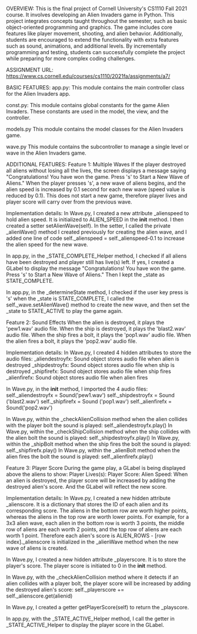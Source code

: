 OVERVIEW:
This is the final project of Cornell University's CS1110 Fall 2021 course. It involves developing an Alien Invaders game in Python. This project integrates concepts taught throughout the semester, such as basic object-oriented programming and graphics. The game includes core features like player movement, shooting, and alien behavior. Additionally, students are encouraged to extend the functionality with extra features such as sound, animations, and additional levels. By incrementally programming and testing, students can successfully complete the project while preparing for more complex coding challenges.

ASSIGNMENT URL: 
https://www.cs.cornell.edu/courses/cs1110/2021fa/assignments/a7/

BASIC FEATURES:
app.py: 
This module contains the main controller class for the Alien Invaders app.

const.py:
This module contains global constants for the game Alien Invaders. These constants are
used in the model, the view, and the controller. 

models.py
This module contains the model classes for the Alien Invaders game. 

wave.py
This module contains the subcontroller to manage a single level or wave in
the Alien Invaders game. 

ADDITIONAL FEATURES:
Feature 1: Multiple Waves
If the player destroyed all aliens without losing all the lives, the screen
displays a message saying "Congratulations! You have won the game. Press 's'
to Start a New Wave of Aliens." When the player presses 's', a new wave of
aliens begins, and the alien speed is increased by 0.1 second for each new wave
(speed value is reduced by 0.1). This does not start a new game, therefore
player lives and player score will carry over from the previous wave.

Implementation details:
In Wave.py, I created a new attribute _alienspeed to hold alien speed. It is
initialized to ALIEN_SPEED in the __init__ method. I then created a setter
setAlienWave(self). In the setter, I called the private _alienWave() method I
created previously for creating the alien wave, and I added one line of code
self._alienspeed = self._alienspeed-0.1 to increase the alien speed for the
new wave.

In app.py, in the _STATE_COMPLETE_Helper method, I checked if all aliens have been
destroyed and player still has live(s) left. If yes, I created a GLabel to
display the message "Congratulations! You have won the game. Press 's' to Start
a New Wave of Aliens." Then I kept the _state as STATE_COMPLETE.

In app.py, in the _determineState method, I checked if the user key press is 's'
when the _state is STATE_COMPLETE, I called the self._wave.setAlienWave() method to
create the new wave, and then set the _state to STATE_ACTIVE to play the game
again.


Feature 2: Sound Effects
When the alien is destroyed, it plays the 'pew1.wav' audio file.
When the ship is destroyed, it plays the 'blast2.wav' audio file.
When the ship fires a bolt, it plays the 'pop1.wav' audio file.
When the alien fires a bolt, it plays the 'pop2.wav' audio file.

Implementation details:
In Wave.py, I created 4 hidden attributes to store the audio files:
_aliendestroyfx: Sound object stores audio file when alien is destroyed
_shipdestroyfx: Sound object stores audio file when ship is destroyed
_shipfirefx: Sound object stores audio file when ship fires
_alienfirefx: Sound object stores audio file when alien fires

In Wave.py, in the __init__ method, I imported the 4 audio files:
self._aliendestroyfx = Sound('pew1.wav')
self._shipdestroyfx = Sound ('blast2.wav')
self._shipfirefx = Sound ('pop1.wav')
self._alienfirefx = Sound('pop2.wav')

In Wave.py, within the _checkAlienCollision method when the alien collides
with the player bolt the sound is played: self._aliendestroyfx.play()
In Wave.py, within the _checkShipCollision method when the ship collides with
the alien bolt the sound is played: self._shipdestroyfx.play()
In Wave.py, within the _shipBolt method when the ship fires the bolt the
sound is played: self._shipfirefx.play()
In Wave.py, within the _alienBolt method when the alien fires the bolt the
sound is played: self._alienfirefx.play()


Feature 3: Player Score
During the game play, a GLabel is being displayed above the aliens to show:
Player Lives(s):     Player Score:    Alien Speed:
When an alien is destroyed, the player score will be increased by adding the
destroyed alien's score. And the GLabel will reflect the new score.

Implementation details:
In Wave.py, I created a new hidden attribute _alienscore. It is a dictionary
that stores the ID of each alien and its corresponding score. The aliens in
the bottom row are worth higher points, whereas the aliens in the top row are
worth lower points. For example, for a 3x3 alien wave, each alien in the bottom
row is worth 3 points, the middle row of aliens are each worth 2 points,
and the top row of aliens are each worth 1 point. Therefore each alien's score
is ALIEN_ROWS - [row index]._alienscore is initialized in the _alienWave method
when the new wave of aliens is created.

In Wave.py, I created a new hidden attribute _playerscore. It is to store the
player's score. The player score is initiated to 0 in the __init__ method.

In Wave.py, with the _checkAlienCollision method where it detects if an alien
collides with a player bolt, the player score will be increased by adding the
destroyed alien's score: self._playerscore += self._alienscore.get(alienid)

In Wave.py, I created a getter getPlayerScore(self) to return the _playscore.

In app.py, with the _STATE_ACTIVE_Helper method, I call the getter in
_STATE_ACTIVE_Helper to display the player score in the GLabel.
